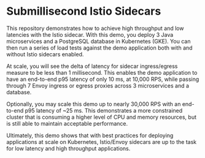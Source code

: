 # Submillisecond Istio Sidecars

This repository demonstrates how to achieve high throughput and low latencies with the Istio sidecar. With this demo, you deploy 3 Java microservices and a PostgreSQL database in Kubernetes (GKE). You can then run a series of load tests against the demo application both with and without Istio sidecars enabled.

At scale, you will see the delta of latency for sidecar ingress/egress measure to be less than 1 millisecond. This enables the demo application to have an end-to-end p95 latency of only 10 ms, at 10,000 RPS, while passing through 7 Envoy ingress or egress proxies across 3 microservices and a database.

Optionally, you may scale this demo up to nearly 30,000 RPS with an end-to-end p95 latency of ~25 ms. This demonstrates a more constrained cluster that is consuming a higher level of CPU and memory resources, but is still able to maintain acceptable performance.

Ultimately, this demo shows that with best practices for deploying applications at scale on Kubernetes, Istio/Envoy sidecars are up to the task for low latency and high throughput applications.
